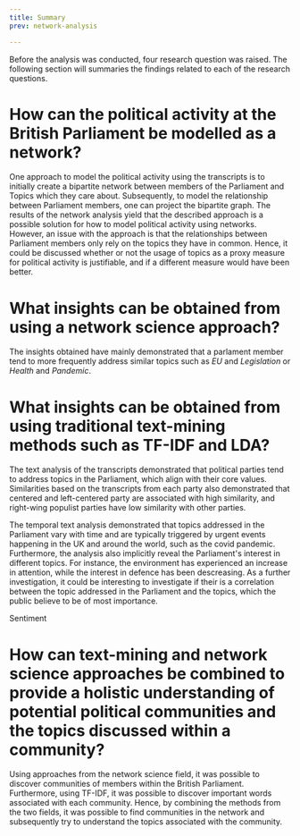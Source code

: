 ```yaml
---
title: Summary
prev: network-analysis

---
```


Before the analysis was conducted, four research question was raised. The following section will summaries the findings related to each of the research questions.

# How can the political activity at the British Parliament be modelled as a network?
One approach to model the political activity using the transcripts is to initially create a bipartite network between members of the Parliament and Topics which they care about. Subsequently, to model the relationship between Parliament members, one can project the bipartite graph. The results of the network analysis yield that the described approach is a possible solution for how to model political activity using networks. However, an issue with the approach is that the relationships between Parliament members only rely on the topics they have in common. Hence, it could be discussed whether or not the usage of topics as a proxy measure for political activity is justifiable, and if a different measure would have been better.

# What insights can be obtained from using a network science approach?

The insights obtained have mainly demonstrated that a parlament member tend to more frequently address similar topics such as *EU* and *Legislation* or *Health* and *Pandemic*.

# What insights can be obtained from using traditional text-mining methods such as TF-IDF and LDA?

The text analysis of the transcripts demonstrated that political parties tend to address topics in the Parliament, which align with their core values. Similarities based on the transcripts from each party also demonstrated that centered and left-centered party are associated with high similarity, and right-wing populist parties have low similarity with other parties. 

The temporal text analysis demonstrated that topics addressed in the Parliament vary with time and are typically triggered by urgent events happening in the UK and around the world, such as the covid pandemic. Furthermore, the analysis also implicitly reveal the Parliament's interest in different topics. For instance, the environment has experienced an increase in attention, while the interest in defence has been descreasing. As a further investigation, it could be interesting to investigate if their is a correlation between the topic addressed in the Parliament and the topics, which the public believe to be of most importance.

Sentiment


# How can text-mining and network science approaches be combined to provide a holistic understanding of potential political communities and the topics discussed within a community?

Using approaches from the network science field, it was possible to discover communities of members within the British Parliament. Furthermore, using TF-IDF, it was possible to discover important words associated with each community. Hence, by combining the methods from the two fields, it was possible to find communities in the network and subsequently try to understand the topics associated with the community. 
